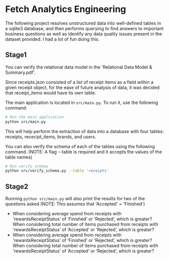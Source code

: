# Fetch Analytics Engineering
The following project resolves unstructured data into well-defined tables in a sqlite3 database, and then performs querying to find answers to important business questions as well as identify any data quality issues present in the dataset provided. I had a lot of fun doing this.

## Stage1
You can verify the relational data model in the 'Relational Data Model & Summary.pdf'.

Since receipts.json consisted of a list of receipt items as a field within a given receipt object, for the ease of future analysis of data, it was decided that receipt_items would have its own table.

The main application is located in `src/main.py`. To run it, use the following command:

```bash
# Run the main application
python src/main.py
```
This will help perform the extraction of data into a database with four tables: receipts, rececipt_items, brands, and users.

You can also verify the schema of each of the tables using the following command. (NOTE: A flag --table is required and it accepts the values of the table names)
```bash 
# Run verify_schema
python src/verify_schema.py --table 'receipts'
```

## Stage2
Running `python src/main.py` will also print the results for two of the questions asked (NOTE: This assumes that 'Accepted' = 'Finished')
  - When considering average spend from receipts with 'rewardsReceiptStatus’ of ‘Finished’ or ‘Rejected’, which is greater?
When considering total number of items purchased from receipts with 'rewardsReceiptStatus’ of ‘Accepted’ or ‘Rejected’, which is greater?
  - When considering average spend from receipts with 'rewardsReceiptStatus’ of ‘Finished’ or ‘Rejected’, which is greater?
When considering total number of items purchased from receipts with 'rewardsReceiptStatus’ of ‘Accepted’ or ‘Rejected’, which is greater?
